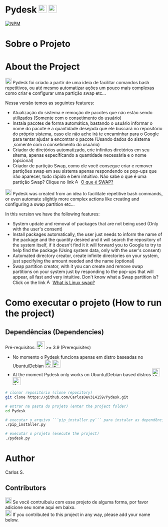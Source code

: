 # Pydesk <img src="https://img.icons8.com/color/48/000000/python.png" alt="Python icon" width="25" height="25"> <img src="https://cdn-icons-png.flaticon.com/512/7560/7560719.png" alt="Terminal icon" width="25" height="25">

[![NPM](https://img.shields.io/npm/l/react)](https://github.com/CarlosDev314159/Pydesk/blob/main/LICENSE) 

# Sobre o Projeto 
# About the Project

<img src="https://cdn-icons-png.flaticon.com/512/630/630591.png" alt="Brazil flag" width="20" height="20"> Pydesk foi criado a partir de uma ideia de facilitar comandos bash repetitivos, ou até mesmo automatizar ações um pouco mais complexas como criar e configurar uma partição swap etc...

Nessa versão temos as seguintes features:
- Atualização do sistema e remoção de pacotes que não estão sendo utilizados (Somente com o consetimento do usuário)
- Instala pacotes de forma automática, bastando o usuário informar o nome do pacote e a quantidade desejada que ele buscará no repositório do próprio sistema, caso ele não ache irá te encaminhar para o Google para tentar ajudar a encontrar o pacote (Usando dados do sistema ,somente com o consetimento do usuário)
- Criador de diretórios automatizado, crie infinitos diretórios em seu sitema, apenas específícando a quantidade necessária e o nome (opcional)
- Criador de partição Swap, como ele você consegue criar e remover partições swap em seu sistema apenas respondendo os pop-ups que irão aparecer, tudo rápido e bem intuitivo. Não sabe o que é uma partição Swap? Clique no link  <img src="https://cdn-icons-png.flaticon.com/512/892/892662.png" alt="Arrow icon" width="15" height="15"> [O que é SWAP?](https://www.youtube.com/watch?v=S03EXcOkdh4)


<img src="https://cdn-icons-png.flaticon.com/512/3013/3013911.png" alt="United States flag" width="20" height="20"> Pydesk was created from an idea to facilitate repetitive bash commands, or even automate slightly more complex actions like creating and configuring a swap partition etc...

In this version we have the following features:

- System update and removal of packages that are not being used (Only with the user's consent)
- Install packages automatically, the user just needs to inform the name of the package and the quantity desired and it will search the repository of the system itself, if it doesn't find it it will forward you to Google to try to help find the package (Using system data, only with the user's consent)
- Automated directory creator, create infinite directories on your system, just specifying the amount needed and the name (optional)
- Swap partition creator, with it you can create and remove swap partitions on your system just by responding to the pop-ups that will appear, all fast and very intuitive. Don't know what a Swap partition is? Click on the link <img src="https://cdn-icons-png.flaticon.com/512/892/892662.png" alt="Arrow icon" width="15" height="15"> [What is Linux swap?](https://www.youtube.com/watch?v=0mgefj9ibRE)

# Como executar o projeto (How to run the project)

## Dependências (Dependencies)

Pré-requisitos: <img src="https://img.icons8.com/color/48/000000/python.png" alt="Python icon" width="25" height="25"> >= 3.9 (Prerequisites)


- No momento o Pydesk funciona apenas em distro baseadas no Ubuntu/Debian <img src="https://cdn-icons-png.flaticon.com/128/5969/5969282.png" alt="Ubuntu icon" width="25" height="25"><img src="https://img.icons8.com/color/512/debian.png" alt="Debian icon" width="25" height="25">
- At the moment Pydesk only works on Ubuntu/Debian based distros <img src="https://cdn-icons-png.flaticon.com/128/5969/5969282.png" alt="Ubuntu icon" width="25" height="25"><img src="https://img.icons8.com/color/512/debian.png" alt="Debian icon" width="25" height="25">

```bash
# clonar repositório (clone repository)
git clone https://github.com/CarlosDev314159/Pydesk.git

# entrar na pasta do projeto (enter the project folder)
cd Pydesk

# executar o arquivo ```pip_installer.py``` para instalar as dependências (execute the file to install the dependencies)
./pip_installer.py

# executar o projeto (execute the project)
./pydesk.py
```

# Author

Carlos S.

## Contributors
<img src="https://cdn-icons-png.flaticon.com/512/630/630591.png" alt="Brazil flag" width="20" height="20"> Se você contruibuiu com esse projeto de alguma forma, por favor adicione seu nome aqui em baixo.<br>
<img src="https://cdn-icons-png.flaticon.com/512/3013/3013911.png" alt="United States flag" width="20" height="20"> If you contributed to this project in any way, please add your name below.

